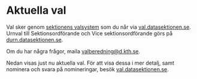 # Aktuella val

Val sker genom [sektionens valsystem](http://val.datasektionen.se) som du når via [val.datasektionen.se](http://val.datasektionen.se). Urnval till Sektionsordförande och Vice sektionsordförande görs på [durn.datasektionen.se](http://durn.datasektionen.se).

Om du har några frågor, maila [valberedning@d.kth.se](mailto:valberedning@d.kth.se).

Nedan visas just nu aktuella val. För att visa dessa i mer detalj, samt nominera och svara på nomineringar, besök [val.datasektionen.se](http://val.datasektionen.se).

<div id="elections"></div>
<script type="text/javascript" src="https://val.datasektionen.se/js/cors/component.js"></script>
